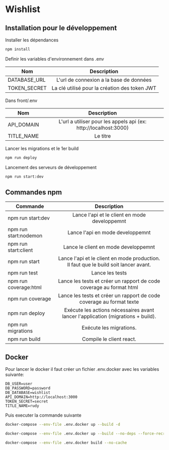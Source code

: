 # Wishlist

## Installation pour le développement
Installer les dépendances
```sh
npm install
```

Definir les variables d'environnement dans .env

| Nom          |                  Description                  |
|--------------|:---------------------------------------------:|
| DATABASE_URL |    L'url de connexion a la base de données    |
| TOKEN_SECRET | La clé utilisé pour la création des token JWT |

Dans front/.env

| Nom          |                  Description                  |
|--------------|:---------------------------------------------:|
| API_DOMAIN | L'url a utiliser pour les appels api (ex: http://localhost:3000) |
| TITLE_NAME | Le titre |


Lancer les migrations et le 1er build

```sh
npm run deploy
```

Lancement des serveurs de développement
```sh
npm run start:dev
```

## Commandes npm

| Commande          |                  Description                  |
|--------------|:---------------------------------------------:|
| npm run start:dev |   Lance l'api et le client en mode developpemnt   |
| npm run start:nodemon |   Lance l'api en mode developpemnt   |
| npm run start:client |   Lance le client en mode developpemnt   |
| npm run start |   Lance l'api et le client en mode production. Il faut que le build soit lancer avant.  |
| npm run test |   Lance les tests |
| npm run coverage:html |   Lance les tests et créer un rapport de code coverage au format html |
| npm run coverage |   Lance les tests et créer un rapport de code coverage au format texte |
| npm run deploy |   Exécute les actions nécessaires  avant lancer l'application (migrations + build). |
| npm run migrations |   Exécute les migrations. |
| npm run build |   Compile le client react. |

## Docker
Pour lancer le docker il faut créer un fichier .env.docker avec les variables suivante:
```
DB_USER=user
DB_PASSWORD=password
DB_DATABASE=wishlist
API_DOMAIN=http://localhost:3000
TOKEN_SECRET=secret
TITLE_NAME=rudy
```
Puis executer la commande suivante
```sh
docker-compose --env-file .env.docker up --build -d
```
```sh
docker-compose --env-file .env.docker up --build --no-deps --force-recreate -d

```

```sh
docker-compose --env-file .env.docker build --no-cache
```
